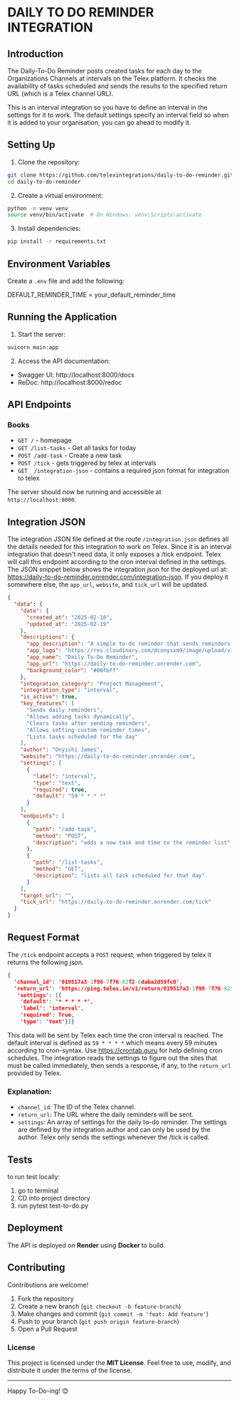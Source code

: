 # DAILY TO DO REMINDER INTEGRATION 

## Introduction
The Daily-To-Do Reminder posts created tasks for each day to the Organizations Channels at intervals on the Telex platform. It checks the availability of tasks scheduled and sends the results to the specified return URL (which is a Telex channel URL).

This is an interval integration so you have to define an interval in the settings for it to work. The default settings specify an interval field so when it is added to your organisation, you can go ahead to modify it. 

## Setting Up

1. Clone the repository:

```bash
git clone https://github.com/telexintegrations/daily-to-do-reminder.git
cd daily-to-do-reminder
```

2. Create a virtual environment:

```bash
python -m venv venv
source venv/bin/activate  # On Windows: venv\Scripts\activate
```

3. Install dependencies:

```bash
pip install -r requirements.txt
```
## Environment Variables
Create a `.env` file and add the following:

DEFAULT_REMINDER_TIME =  your_default_reminder_time

## Running the Application

1. Start the server:

```bash
uvicorn main:app
```

2. Access the API documentation:

- Swagger UI: http://localhost:8000/docs
- ReDoc: http://localhost:8000/redoc




## API Endpoints

### Books

- `GET /` - homepage
- `GET /list-tasks` - Get all tasks for today
- `POST /add-task` - Create a new task
- `POST /tick` - gets triggered by telex at intervals 
- `GET  /integration-json` - contains a required json format for integration to telex

The server should now be running and accessible at `http://localhost:8000`.

## Integration JSON

The integration JSON file defined at the route `/integration.json` defines all the details needed for this integration to work on Telex. Since it is an interval integration that doesn't need data, it only exposes a /tick endpoint. Telex will call this endpoint according to the cron interval defined in the settings. The JSON snippet below shows the integration json for the deployed url at: https://daily-to-do-reminder.onrender.com/integration-json. If you deploy it somewhere else, the `app_url`, `website`, and `tick_url` will be updated. 

```json
{
  "data": {
    "date": {
      "created_at": "2025-02-18",
      "updated_at": "2025-02-19"
    },
    "descriptions": {
      "app_description": "A simple to-do reminder that sends reminders about tasks daily at interval.",
      "app_logo": "https://res.cloudinary.com/dcnnysxm9/image/upload/v1739862586/to-do_reminder_xdzgb2.webp",
      "app_name": "Daily To-Do Reminder",
      "app_url": "https://daily-to-do-reminder.onrender.com",
      "background_color": "#00fbff"
    },
    "integration_category": "Project Management",
    "integration_type": "interval",
    "is_active": true,
    "key_features": [
      "Sends daily reminders",
      "Allows adding tasks dynamically",
      "Clears tasks after sending reminders",
      "Allows setting custom reminder times",
      "Lists tasks scheduled for the day"
    ],
    "author": "Onyishi James",
    "website": "https://daily-to-do-reminder.onrender.com",
    "settings": [
      {
        "label": "interval",
        "type": "text",
        "required": true,
        "default": "59 * * * *"
      }
    ],
    "endpoints": [
      {
        "path": "/add-task",
        "method": "POST",
        "description": "adds a new task and time to the reminder list"
      },
      {
        "path": "/list-tasks",
        "method": "GET",
        "description": "lists all task scheduled for that day"
      }
    ],
    "target_url": "",
    "tick_url": "https://daily-to-do-reminder.onrender.com/tick"
  }
}
```

## Request Format

The `/tick` endpoint accepts a `POST` request, when triggered by telex it returns the following json.

```json
{
  'channel_id': '019517a3-1f98-7f76-82f2-6daba2d59fc0', 
  'return_url': 'https://ping.telex.im/v1/return/019517a3-1f98-7f76-82f2-6daba2d59fc0', 
   'settings': [{
    'default': '* * * * *',
    'label': 'interval', 
    'required': True, 
    'type': 'text'}]}
```

This data will be sent by Telex each time the cron interval is reached. The default interval is defined as `59 * * * *` which means every 59 minutes according to cron-syntax. Use https://crontab.guru for help defining cron schedules. The integration reads the settings to figure out the sites that must be called immediately, then sends a response, if any, to the `return_url` provided by Telex. 



### Explanation:
- `channel_id`: The ID of the Telex channel.
- `return_url`: The URL where the daily reminders will be sent.
- `settings`: An array of settings for the daily to-do reminder. The settings are defined by the integration author and can only be used by the author. Telex only sends the settings whenever the /tick is called.

## Tests
 to run test locally: 
 1. go to terminal
 2. CD into project directory 
 3. run pytest test-to-do.py

## Deployment
The API is deployed on **Render** using **Docker** to build.

## Contributing

Contributions are welcome! 
1. Fork the repository
2. Create a new branch (`git checkout -b feature-branch`)
3. Make changes and commit (`git commit -m 'feat: Add feature'`)
4. Push to your branch (`git push origin feature-branch`)
5. Open a Pull Request


### License

This project is licensed under the **MIT License**. Feel free to use, modify, and distribute it under the terms of the license.

---

Happy To-Do-ing! 😊